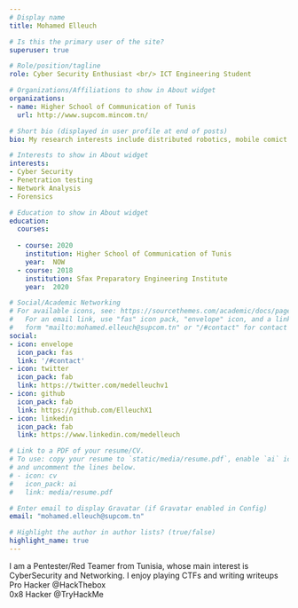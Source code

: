 ```yaml
---
# Display name
title: Mohamed Elleuch

# Is this the primary user of the site?
superuser: true

# Role/position/tagline
role: Cyber Security Enthusiast <br/> ICT Engineering Student

# Organizations/Affiliations to show in About widget
organizations:
- name: Higher School of Communication of Tunis
  url: http://www.supcom.mincom.tn/

# Short bio (displayed in user profile at end of posts)
bio: My research interests include distributed robotics, mobile comict engineeringputing and programmable matter.

# Interests to show in About widget
interests:
- Cyber Security
- Penetration testing
- Network Analysis
- Forensics

# Education to show in About widget
education:
  courses:
  
  - course: 2020
    institution: Higher School of Communication of Tunis
    year:  NOW
  - course: 2018
    institution: Sfax Preparatory Engineering Institute
    year:  2020 

# Social/Academic Networking
# For available icons, see: https://sourcethemes.com/academic/docs/page-builder/#icons
#   For an email link, use "fas" icon pack, "envelope" icon, and a link in the
#   form "mailto:mohamed.elleuch@supcom.tn" or "/#contact" for contact widget.
social:
- icon: envelope
  icon_pack: fas
  link: '/#contact'
- icon: twitter
  icon_pack: fab
  link: https://twitter.com/medelleuchv1
- icon: github
  icon_pack: fab
  link: https://github.com/ElleuchX1
- icon: linkedin
  icon_pack: fab
  link: https://www.linkedin.com/medelleuch

# Link to a PDF of your resume/CV.
# To use: copy your resume to `static/media/resume.pdf`, enable `ai` icons in `params.toml`, 
# and uncomment the lines below.
# - icon: cv
#   icon_pack: ai
#   link: media/resume.pdf

# Enter email to display Gravatar (if Gravatar enabled in Config)
email: "mohamed.elleuch@supcom.tn"

# Highlight the author in author lists? (true/false)
highlight_name: true
---
```

I am a Pentester/Red Teamer from Tunisia, whose main interest is CyberSecurity and Networking. I enjoy playing CTFs and writing writeups  <br/>
Pro Hacker @HackThebox <br/>
0x8 Hacker @TryHackMe

